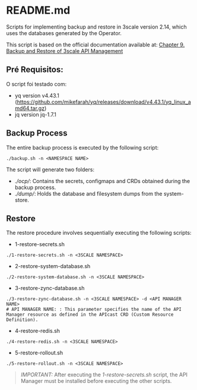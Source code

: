 # README.md

Scripts for implementing backup and restore in 3scale version 2.14, which uses the databases generated by the Operator.

This script is based on the official documentation available at: [Chapter 9. Backup and Restore of 3scale API Management](https://access.redhat.com/documentation/en-us/red_hat_3scale_api_management/2.14/html/operating_red_hat_3scale_api_management/threescale-backup-restore)

## Pré Requisitos:

O script foi testado com:

- yq version v4.43.1 (https://github.com/mikefarah/yq/releases/download/v4.43.1/yq_linux_amd64.tar.gz)
- jq version jq-1.7.1


## Backup Process

The entire backup process is executed by the following script:

```
./backup.sh -n <NAMESPACE NAME>
```

The script will generate two folders:

- *./ocp/*: Contains the secrets, configmaps and CRDs obtained during the backup process.
- *./dump/*: Holds the database and filesystem dumps from the system-store.

## Restore

The restore procedure involves sequentially executing the following scripts:

- 1-restore-secrets.sh 
```
./1-restore-secrets.sh -n <3SCALE NAMESPACE> 
```

- 2-restore-system-database.sh
```
./2-restore-system-database.sh -n <3SCALE NAMESPACE> 
```

- 3-restore-zync-database.sh
```
./3-restore-zync-database.sh -n <3SCALE NAMESPACE> -d <API MANAGER NAME>
# API MANAGER NAME: : This parameter specifies the name of the API Manager resource as defined in the APIcast CRD (Custom Resource Definition).
```


- 4-restore-redis.sh
```
./4-restore-redis.sh -n <3SCALE NAMESPACE>
```
  
- 5-restore-rollout.sh
```
./5-restore-rollout.sh -n <3SCALE NAMESPACE>
```
> *IMPORTANT:* After executing the *1-restore-secrets.sh* script, the API Manager must be installed before executing the other scripts.
